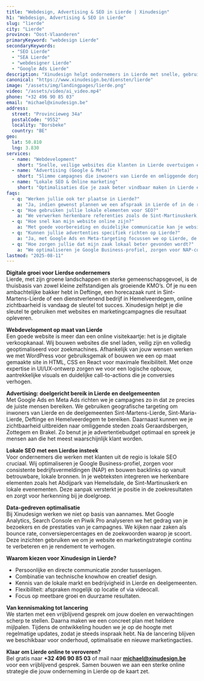 ```yaml
---
title: "Webdesign, Advertising & SEO in Lierde | Xinudesign"
h1: "Webdesign, Advertising & SEO in Lierde"
slug: "lierde"
city: "Lierde"
province: "Oost-Vlaanderen"
primaryKeyword: "webdesign Lierde"
secondaryKeywords:
  - "SEO Lierde"
  - "SEA Lierde"
  - "webdesigner Lierde"
  - "Google Ads Lierde"
description: "Xinudesign helpt ondernemers in Lierde met snelle, gebruiksvriendelijke websites, gerichte advertentiecampagnes en lokale SEO die inspeelt op de troeven van de gemeente."
canonical: "https://www.xinudesign.be/diensten/lierde"
image: "/assets/img/landingpages/lierde.png"
video: "/assets/video/ai_video.mp4"
phone: "+32 496 90 85 03"
email: "michael@xinudesign.be"
address:
  street: "Provincieweg 34a"
  postalCode: "9552"
  locality: "Borsbeke"
  country: "BE"
geo:
  lat: 50.810
  lng: 3.830
services:
  - name: "Webdevelopment"
    short: "Snelle, veilige websites die klanten in Lierde overtuigen en converteren."
  - name: "Advertising (Google & Meta)"
    short: "Slimme campagnes die inwoners van Lierde en omliggende dorpen gericht bereiken."
  - name: "Lokale SEO & Online marketing"
    short: "Optimalisaties die je zaak beter vindbaar maken in Lierde en de regio."
faqs:
  - q: "Werken jullie ook ter plaatse in Lierde?"
    a: "Ja, indien gewenst plannen we een afspraak in Lierde of in de regio, maar online meetings zijn ook mogelijk voor snelle opvolging."
  - q: "Hoe gebruiken jullie lokale elementen voor SEO?"
    a: "We verwerken herkenbare referenties zoals de Sint-Martinuskerk, het Abdijpark van Hemelsdale en evenementen zoals de jaarlijkse kermis in teksten, meta-data en visuals."
  - q: "Hoe snel kan mijn website online zijn?"
    a: "Met goede voorbereiding en duidelijke communicatie kan je website doorgaans binnen 2 tot 4 weken live gaan."
  - q: "Kunnen jullie advertenties specifiek richten op Lierde?"
    a: "Ja, met Google Ads en Meta-targeting focussen we op Lierde, de deelgemeenten en omliggende regio's."
  - q: "Hoe zorgen jullie dat mijn zaak lokaal beter gevonden wordt?"
    a: "We optimaliseren je Google Business-profiel, zorgen voor NAP-consistentie en bouwen lokale backlinks rond zoekwoorden zoals 'webdesigner Lierde'."
lastmod: "2025-08-11"
---
```


**Digitale groei voor Lierdse ondernemers**  
Lierde, met zijn groene landschappen en sterke gemeenschapsgevoel, is de thuisbasis van zowel kleine zelfstandigen als groeiende KMO’s. Of je nu een ambachtelijke bakker hebt in Deftinge, een horecazaak runt in Sint-Martens-Lierde of een dienstverlenend bedrijf in Hemelveerdegem, online zichtbaarheid is vandaag de sleutel tot succes. Xinudesign helpt je die sleutel te gebruiken met websites en marketingcampagnes die resultaat opleveren.

**Webdevelopment op maat van Lierde**  
Een goede website is meer dan een online visitekaartje: het is je digitale verkoopkanaal. Wij bouwen websites die snel laden, veilig zijn en volledig geoptimaliseerd voor zoekmachines. Afhankelijk van jouw wensen werken we met WordPress voor gebruiksgemak of bouwen we een op maat gemaakte site in HTML, CSS en React voor maximale flexibiliteit. Met onze expertise in UI/UX-ontwerp zorgen we voor een logische opbouw, aantrekkelijke visuals en duidelijke call-to-actions die je conversies verhogen.

**Advertising: doelgericht bereik in Lierde en deelgemeenten**  
Met Google Ads en Meta Ads richten we je campagnes zo in dat ze precies de juiste mensen bereiken. We gebruiken geografische targeting om inwoners van Lierde en de deelgemeenten Sint-Martens-Lierde, Sint-Maria-Lierde, Deftinge en Hemelveerdegem te bereiken. Daarnaast kunnen we je zichtbaarheid uitbreiden naar omliggende steden zoals Geraardsbergen, Zottegem en Brakel. Zo benut je je advertentiebudget optimaal en spreek je mensen aan die het meest waarschijnlijk klant worden.

**Lokale SEO met een Lierdse insteek**  
Voor ondernemers die werken met klanten uit de regio is lokale SEO cruciaal. Wij optimaliseren je Google Business-profiel, zorgen voor consistente bedrijfsvermeldingen (NAP) en bouwen backlinks op vanuit betrouwbare, lokale bronnen. In je webteksten integreren we herkenbare elementen zoals het Abdijpark van Hemelsdale, de Sint-Martinuskerk en lokale evenementen. Deze aanpak versterkt je positie in de zoekresultaten en zorgt voor herkenning bij je doelgroep.

**Data-gedreven optimalisatie**  
Bij Xinudesign werken we niet op basis van aannames. Met Google Analytics, Search Console en Piwik Pro analyseren we het gedrag van je bezoekers en de prestaties van je campagnes. We kijken naar zaken als bounce rate, conversiepercentages en de zoekwoorden waarop je scoort. Deze inzichten gebruiken we om je website en marketingstrategie continu te verbeteren en je rendement te verhogen.

**Waarom kiezen voor Xinudesign in Lierde?**  

- Persoonlijke en directe communicatie zonder tussenlagen.  
- Combinatie van technische knowhow en creatief design.  
- Kennis van de lokale markt en bedrijvigheid in Lierde en deelgemeenten.  
- Flexibiliteit: afspraken mogelijk op locatie of via videocall.  
- Focus op meetbare groei en duurzame resultaten.

**Van kennismaking tot lancering**  
We starten met een vrijblijvend gesprek om jouw doelen en verwachtingen scherp te stellen. Daarna maken we een concreet plan met heldere mijlpalen. Tijdens de ontwikkeling houden we je op de hoogte met regelmatige updates, zodat je steeds inspraak hebt. Na de lancering blijven we beschikbaar voor onderhoud, optimalisatie en nieuwe marketingacties.

**Klaar om Lierde online te veroveren?**  
Bel gratis naar **+32 496 90 85 03** of mail naar **[michael@xinudesign.be](mailto:michael@xinudesign.be)** voor een vrijblijvend gesprek. Samen bouwen we aan een sterke online strategie die jouw onderneming in Lierde op de kaart zet.
